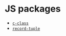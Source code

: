 # JS packages

- [`c-class`](/packages/c-class/README.md)
- [`record-tuple`](/packages/record-tuple/README.md)
